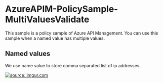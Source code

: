 # AzureAPIM-PolicySample-MultiValuesValidate
This sample is a policy sample of Azure API Management. You can use this sample when a named value has multiple values.

## Named values
We use name value to store comma separated list of ip addresses.

<a href="https://imgur.com/n5jzMd5"><img src="https://i.imgur.com/n5jzMd5.png" title="source: imgur.com" /></a>
